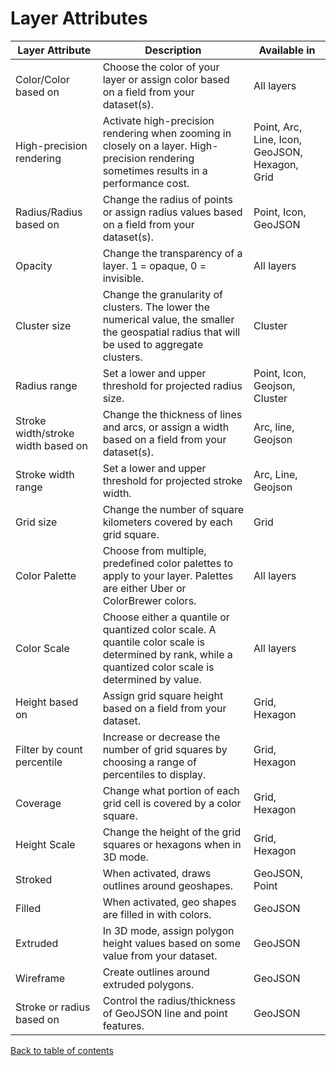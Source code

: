 # Layer Attributes
| Layer Attribute                    | Description                                                                                                                                            | Available in                                   |
|------------------------------------|--------------------------------------------------------------------------------------------------------------------------------------------------------|------------------------------------------------|
| Color/Color based on               | Choose the color of your layer or assign color based on a field from your dataset(s).                                                                  | All layers                                     |
| High-precision rendering           | Activate high-precision rendering when zooming in closely on a layer. High-precision rendering sometimes results in a performance cost.                | Point, Arc, Line, Icon, GeoJSON, Hexagon, Grid |
| Radius/Radius based on             | Change the radius of points or assign radius values based on a field from your dataset(s).                                                             | Point, Icon, GeoJSON                           |
| Opacity                            | Change the transparency of a layer. 1 = opaque, 0 = invisible.                                                                                         | All layers                                     |
| Cluster size                       | Change the granularity of clusters. The lower the numerical value, the smaller the geospatial radius that will be used to aggregate clusters.          | Cluster                                        |
| Radius range                       | Set a lower and upper threshold for projected radius size.                                                                                             | Point, Icon, Geojson, Cluster                  |
| Stroke width/stroke width based on | Change the thickness of lines and arcs, or assign a width based on a field from your dataset(s).                                                       | Arc, line, Geojson                             |
| Stroke width range                 | Set a lower and upper threshold for projected stroke width.                                                                                            | Arc, Line, Geojson                             |
| Grid size                          | Change the number of square kilometers covered by each grid square.                                                                                    | Grid                                           |
| Color Palette                      | Choose from multiple, predefined color palettes to apply to your layer. Palettes are either Uber or ColorBrewer colors.                                | All layers                                     |
| Color Scale                        | Choose either a quantile or quantized color scale. A quantile color scale is determined by rank, while a quantized color scale is determined by value. | All layers                                     |
| Height based on                    | Assign grid square height based on a field from your dataset.                                                                                          | Grid, Hexagon                                  |
| Filter by count percentile         | Increase or decrease the number of grid squares by choosing a range of percentiles to display.                                                         | Grid, Hexagon                                  |
| Coverage                           | Change what portion of each grid cell is covered by a color square.                                                                                    | Grid, Hexagon                                  |
| Height Scale                       | Change the height of the grid squares or hexagons when in 3D mode.                                                                                     | Grid, Hexagon                                  |
| Stroked                            | When activated, draws outlines around geoshapes.                                                                                                       | GeoJSON, Point                                 |
| Filled                             | When activated, geo shapes  are filled in with colors.                                                                                                 | GeoJSON                                        |
| Extruded                           | In 3D mode, assign polygon height values based on some value from your dataset.                                                                        | GeoJSON                                        |
| Wireframe                          | Create outlines around extruded polygons.                                                                                                              | GeoJSON                                        |
| Stroke or radius based on          | Control the radius/thickness of GeoJSON line and point features.                                                                                       | GeoJSON                                        |

[Back to table of contents](docs/a-introduction.md)
